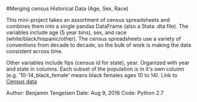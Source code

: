 #Merging census Historical Data (Age, Sex, Race)

This mini-project takes an assortment of census spreadsheets and combines them into a single pandas DataFrame (also a Stata .dta file). The variables include age (5 year bins), sex, and race (white/black/hispanic/other). The census spreadsheets use a variety of conventions from decade to decade, so the bulk of work is making the data consistent across time. 

Other variables include fips (census id for state), year. Organized with year and state in columns. Each subset of the population is in it's own column (e.g. '10-14_black_female' means black females ages 10 to 14). 
Link to [Census data](https://www.census.gov/popest/data/historical/index.html)


Author: Benjamin Tengelsen
Date: Aug 9, 2016
Code: Python 2.7